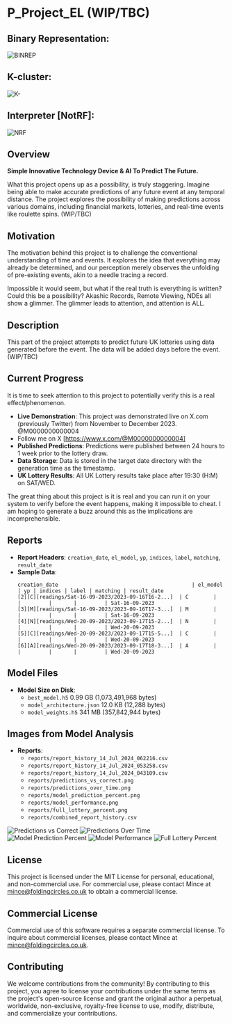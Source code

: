 # P_Project_EL (WIP/TBC)
## Binary Representation:
![BINREP](x_demo_results/binrep.gif)

## K-cluster:
![K-](x_demo_results/k-cluster.png)

## Interpreter [NotRF]:
![NRF](x_demo_results/interpreter.png)


## Overview
**Simple Innovative Technology Device & AI To Predict The Future.**

What this project opens up as a possibility, is truly staggering. Imagine being able to make accurate predictions of any future event at any temporal distance. The project explores the possibility of making predictions across various domains, including financial markets, lotteries, and real-time events like roulette spins. (WIP/TBC)

## Motivation
The motivation behind this project is to challenge the conventional understanding of time and events. It explores the idea that everything may already be determined, and our perception merely observes the unfolding of pre-existing events, akin to a needle tracing a record.

Impossible it would seem, but what if the real truth is everything is written? Could this be a possibility? Akashic Records, Remote Viewing, NDEs all show a glimmer. The glimmer leads to attention, and attention is ALL.

## Description
This part of the project attempts to predict future UK lotteries using data generated before the event. The data will be added days before the event. (WIP/TBC)

## Current Progress
It is time to seek attention to this project to potentially verify this is a real effect/phenomenon.

- **Live Demonstration**: This project was demonstrated live on X.com (previously Twitter) from November to December 2023. @M0000000000004
- Follow me on X [https://www.x.com/@M0000000000004]
- **Published Predictions**: Predictions were published between 24 hours to 1 week prior to the lottery draw.
- **Data Storage**: Data is stored in the target date directory with the generation time as the timestamp.
- **UK Lottery Results**: All UK Lottery results take place after 19:30 (H:M) on SAT/WED.

The great thing about this project is it is real and you can run it on your system to verify before the event happens, making it impossible to cheat. I am hoping to generate a buzz around this as the implications are incomprehensible.

## Reports
- **Report Headers**: `creation_date`, `el_model`, `yp`, `indices`, `label`, `matching`, `result_date`
- **Sample Data**:
    ```
    creation_date                                           | el_model | yp | indices | label | matching | result_date
    [2][C][readings/Sat-16-09-2023/2023-09-16T16-2...]  | C        |    |         |       |         | Sat-16-09-2023
    [3][M][readings/Sat-16-09-2023/2023-09-16T17-3...]  | M        |    |         |       |         | Sat-16-09-2023
    [4][N][readings/Wed-20-09-2023/2023-09-17T15-2...]  | N        |    |         |       |         | Wed-20-09-2023
    [5][C][readings/Wed-20-09-2023/2023-09-17T15-5...]  | C        |    |         |       |         | Wed-20-09-2023
    [6][A][readings/Wed-20-09-2023/2023-09-17T18-3...]  | A        |    |         |       |         | Wed-20-09-2023
    ```

## Model Files
- **Model Size on Disk**:
    - `best_model.h5`  0.99 GB (1,073,491,968 bytes)
    - `model_architecture.json` 12.0 KB (12,288 bytes)
    - `model_weights.h5` 341 MB (357,842,944 bytes)

## Images from Model Analysis
- **Reports**:
    - `reports/report_history_14_Jul_2024_062216.csv`
    - `reports/report_history_14_Jul_2024_053258.csv`
    - `reports/report_history_14_Jul_2024_043109.csv`
    - `reports/predictions_vs_correct.png`
    - `reports/predictions_over_time.png`
    - `reports/model_prediction_percent.png`
    - `reports/model_performance.png`
    - `reports/full_lottery_percent.png`
    - `reports/combined_report_history.csv`

![Predictions vs Correct](reports/predictions_vs_correct.png)
![Predictions Over Time](reports/predictions_over_time.png)
![Model Prediction Percent](reports/model_prediction_percent.png)
![Model Performance](reports/model_performance.png)
![Full Lottery Percent](reports/full_lottery_percent.png)

## License
This project is licensed under the MIT License for personal, educational, and non-commercial use. For commercial use, please contact Mince at mince@foldingcircles.co.uk to obtain a commercial license.

## Commercial License
Commercial use of this software requires a separate commercial license. To inquire about commercial licenses, please contact Mince at mince@foldingcircles.co.uk.

## Contributing
We welcome contributions from the community! By contributing to this project, you agree to license your contributions under the same terms as the project's open-source license and grant the original author a perpetual, worldwide, non-exclusive, royalty-free license to use, modify, distribute, and commercialize your contributions.
